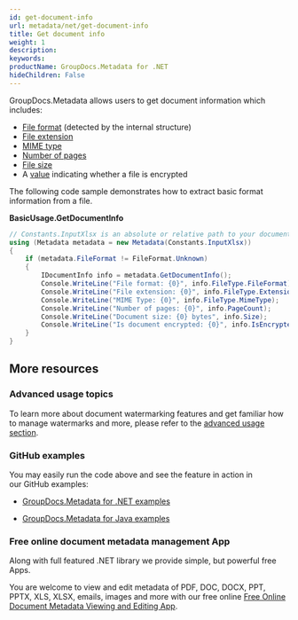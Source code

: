 ```yaml
---
id: get-document-info
url: metadata/net/get-document-info
title: Get document info
weight: 1
description: 
keywords: 
productName: GroupDocs.Metadata for .NET
hideChildren: False
---
```

GroupDocs.Metadata allows users to get document information which includes:

*   [File format](https://apireference.groupdocs.com/net/metadata/groupdocs.metadata.common/filetypepackage/properties/fileformat) (detected by the internal structure)
*   [File extension](https://apireference.groupdocs.com/net/metadata/groupdocs.metadata.common/filetypepackage/properties/extension)
*   [MIME type](https://apireference.groupdocs.com/net/metadata/groupdocs.metadata.common/filetypepackage/properties/mimetype)
*   [Number of pages](https://apireference.groupdocs.com/net/metadata/groupdocs.metadata.common/idocumentinfo/properties/pagecount)
*   [File size](https://apireference.groupdocs.com/net/metadata/groupdocs.metadata.common/idocumentinfo/properties/size)
*   A [value](https://apireference.groupdocs.com/net/metadata/groupdocs.metadata.common/idocumentinfo/properties/isencrypted) indicating whether a file is encrypted

The following code sample demonstrates how to extract basic format information from a file.

**BasicUsage.GetDocumentInfo**

```csharp
// Constants.InputXlsx is an absolute or relative path to your document. Ex: @"C:\Docs\source.xlsx"
using (Metadata metadata = new Metadata(Constants.InputXlsx))
{
	if (metadata.FileFormat != FileFormat.Unknown)
	{
		IDocumentInfo info = metadata.GetDocumentInfo();
		Console.WriteLine("File format: {0}", info.FileType.FileFormat);
		Console.WriteLine("File extension: {0}", info.FileType.Extension);
		Console.WriteLine("MIME Type: {0}", info.FileType.MimeType);
		Console.WriteLine("Number of pages: {0}", info.PageCount);
		Console.WriteLine("Document size: {0} bytes", info.Size);
		Console.WriteLine("Is document encrypted: {0}", info.IsEncrypted);
	}
}
```

## More resources

### Advanced usage topics

To learn more about document watermarking features and get familiar how to manage watermarks and more, please refer to the [advanced usage section](Advanced%2BUsage.html).

### GitHub examples

You may easily run the code above and see the feature in action in our GitHub examples:

*   [GroupDocs.Metadata for .NET examples](https://github.com/groupdocs-metadata/GroupDocs.Metadata-for-.NET)
    
*   [GroupDocs.Metadata for Java examples](https://github.com/groupdocs-metadata/GroupDocs.Metadata-for-Java)
    

### Free online document metadata management App

Along with full featured .NET library we provide simple, but powerful free Apps.

You are welcome to view and edit metadata of PDF, DOC, DOCX, PPT, PPTX, XLS, XLSX, emails, images and more with our free online [Free Online Document Metadata Viewing and Editing App](https://products.groupdocs.app/metadata).
